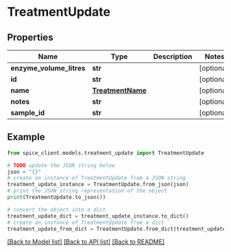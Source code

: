# TreatmentUpdate


## Properties

Name | Type | Description | Notes
------------ | ------------- | ------------- | -------------
**enzyme_volume_litres** | **str** |  | [optional] 
**id** | **str** |  | [optional] 
**name** | [**TreatmentName**](TreatmentName.md) |  | [optional] 
**notes** | **str** |  | [optional] 
**sample_id** | **str** |  | [optional] 

## Example

```python
from spice_client.models.treatment_update import TreatmentUpdate

# TODO update the JSON string below
json = "{}"
# create an instance of TreatmentUpdate from a JSON string
treatment_update_instance = TreatmentUpdate.from_json(json)
# print the JSON string representation of the object
print(TreatmentUpdate.to_json())

# convert the object into a dict
treatment_update_dict = treatment_update_instance.to_dict()
# create an instance of TreatmentUpdate from a dict
treatment_update_from_dict = TreatmentUpdate.from_dict(treatment_update_dict)
```
[[Back to Model list]](../README.md#documentation-for-models) [[Back to API list]](../README.md#documentation-for-api-endpoints) [[Back to README]](../README.md)


